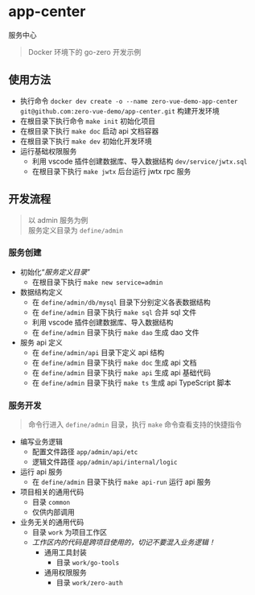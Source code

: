 # app-center

服务中心

> Docker 环境下的 go-zero 开发示例

## 使用方法

- 执行命令 `docker dev create -o --name zero-vue-demo-app-center git@github.com:zero-vue-demo/app-center.git` 构建开发环境
- 在根目录下执行命令 `make init` 初始化项目
- 在根目录下执行 `make doc` 启动 api 文档容器
- 在根目录下执行 `make dev` 初始化开发环境
- 运行基础权限服务
  - 利用 vscode 插件创建数据库、导入数据结构 `dev/service/jwtx.sql`
  - 在根目录下执行 `make jwtx` 后台运行 jwtx rpc 服务

## 开发流程

> 以 admin 服务为例\
服务定义目录为 `define/admin`

### 服务创建

- 初始化“*服务定义目录*”
    - 在根目录下执行 `make new service=admin`
- 数据结构定义
  - 在 `define/admin/db/mysql` 目录下分别定义各表数据结构
  - 在 `define/admin` 目录下执行 `make sql` 合并 sql 文件
  - 利用 vscode 插件创建数据库、导入数据结构
  - 在 `define/admin` 目录下执行 `make dao` 生成 dao 文件
- 服务 api 定义
  - 在 `define/admin/api` 目录下定义 api 结构
  - 在 `define/admin` 目录下执行 `make doc` 生成 api 文档
  - 在 `define/admin` 目录下执行 `make api` 生成 api 基础代码
  - 在 `define/admin` 目录下执行 `make ts` 生成 api TypeScript 脚本

### 服务开发

> 命令行进入 `define/admin` 目录，执行 `make` 命令查看支持的快捷指令

- 编写业务逻辑
  - 配置文件路径 `app/admin/api/etc`
  - 逻辑文件路径 `app/admin/api/internal/logic`
- 运行 api 服务
  - 在 `define/admin` 目录下执行 `make api-run` 运行 api 服务
- 项目相关的通用代码
  - 目录 `common`
  - 仅供内部调用
- 业务无关的通用代码
  - 目录 `work` 为项目工作区
  - *工作区内的代码是跨项目使用的，切记不要混入业务逻辑！*
    - 通用工具封装
      - 目录 `work/go-tools`
    - 通用权限服务
      - 目录 `work/zero-auth`
